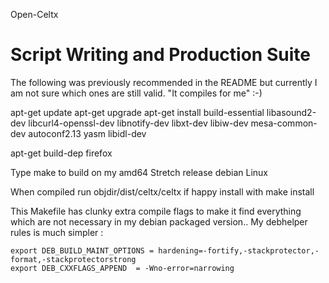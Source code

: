 Open-Celtx

Script Writing and Production Suite
=====

 The following was previously recommended in the README but currently I am not sure which
 ones are still valid. "It compiles for me" :-)

apt-get update
apt-get upgrade
apt-get install build-essential libasound2-dev libcurl4-openssl-dev libnotify-dev libxt-dev libiw-dev mesa-common-dev autoconf2.13 yasm libidl-dev

apt-get build-dep firefox

Type make to build on my amd64 Stretch release  debian Linux

When compiled run objdir/dist/celtx/celtx if happy install with make install

This Makefile has clunky extra compile flags to make it find everything which are
not necessary in my debian packaged version..
My debhelper rules is much simpler :

    export DEB_BUILD_MAINT_OPTIONS = hardening=-fortify,-stackprotector,-format,-stackprotectorstrong
    export DEB_CXXFLAGS_APPEND  = -Wno-error=narrowing
